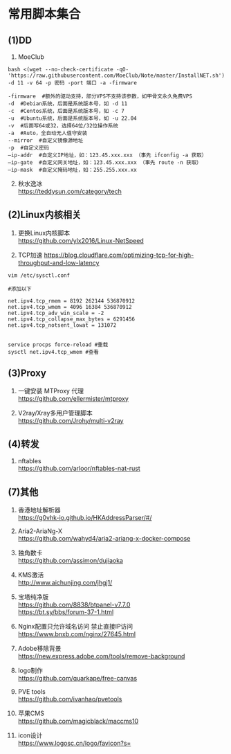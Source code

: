 # 常用脚本集合
## (1)DD
1. MoeClub
```
bash <(wget --no-check-certificate -qO- 'https://raw.githubusercontent.com/MoeClub/Note/master/InstallNET.sh') -d 11 -v 64 -p 密码 -port 端口 -a -firmware
```

```
-firmware  #额外的驱动支持，部分VPS不支持该参数，如甲骨文永久免费VPS
-d  #Debian系统，后面是系统版本号，如 -d 11
-c  #Centos系统，后面是系统版本号，如 -c 7
-u  #Ubuntu系统，后面是系统版本号，如 -u 22.04
-v  #后面写64或32，选择64位/32位操作系统
-a  #Auto，全自动无人值守安装
--mirror  #自定义镜像源地址
-p  #自定义密码
–ip-addr  #自定义IP地址，如：123.45.xxx.xxx （事先 ifconfig -a 获取）
–ip-gate  #自定义网关地址，如：123.45.xxx.xxx （事先 route -n 获取）
–ip-mask  #自定义掩码地址，如：255.255.xxx.xx
```

2. 秋水逸冰<br>
https://teddysun.com/category/tech

## (2)Linux内核相关
1. 更换Linux内核脚本<br>
https://github.com/ylx2016/Linux-NetSpeed

2. TCP加速
https://blog.cloudflare.com/optimizing-tcp-for-high-throughput-and-low-latency
```
vim /etc/sysctl.conf 

#添加以下

net.ipv4.tcp_rmem = 8192 262144 536870912
net.ipv4.tcp_wmem = 4096 16384 536870912
net.ipv4.tcp_adv_win_scale = -2
net.ipv4.tcp_collapse_max_bytes = 6291456
net.ipv4.tcp_notsent_lowat = 131072


service procps force-reload #重载
sysctl net.ipv4.tcp_wmem #查看

```

## (3)Proxy
1. 一键安装 MTProxy 代理<br>
https://github.com/ellermister/mtproxy

2. V2ray/Xray多用户管理脚本<br>
https://github.com/Jrohy/multi-v2ray


## (4)转发
1. nftables<br>
https://github.com/arloor/nftables-nat-rust

## (7)其他
1. 香港地址解析器<br>
https://g0vhk-io.github.io/HKAddressParser/#/

2. Aria2-AriaNg-X<br>
https://github.com/wahyd4/aria2-ariang-x-docker-compose

3. 独角数卡<br>
https://github.com/assimon/dujiaoka

4. KMS激活<br>
http://www.aichunjing.com/jhgj1/

5. 宝塔纯净版<br>
https://github.com/8838/btpanel-v7.7.0<br>
https://bt.sy/bbs/forum-37-1.html

6. Nginx配置只允许域名访问 禁止直接IP访问<br>
https://www.bnxb.com/nginx/27645.html

7. Adobe移除背景<br>
https://new.express.adobe.com/tools/remove-background

8. logo制作<br>
https://github.com/quarkape/free-canvas

9. PVE tools<br>
https://github.com/ivanhao/pvetools

10. 苹果CMS<br>
https://github.com/magicblack/maccms10

11. icon设计<br>
https://www.logosc.cn/logo/favicon?s=